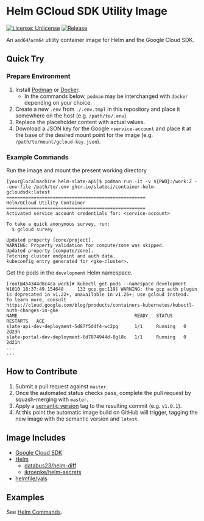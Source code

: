
# Helm GCloud SDK Utility Image

[![License: Unlicense](https://img.shields.io/badge/license-Unlicense-blue.svg)](http://unlicense.org/)
[![Release](https://github.com/slateci/container-helm-gcloudsdk/actions/workflows/release.yml/badge.svg)](https://github.com/slateci/container-helm-gcloudsdk/actions/workflows/release.yml)

An `amd64`/`arm64` utility container image for Helm and the Google Cloud SDK.

## Quick Try

### Prepare Environment

1. Install [Podman](https://podman.io/getting-started/installation) or [Docker](https://docs.docker.com/get-docker/).
    * In the commands below, `podman` may be interchanged with `docker` depending on your choice.
1. Create a new `.env` from `./.env.tmpl` in this repository and place it somewhere on the host (e.g. `/path/to/.env`).
1. Replace the placeholder content with actual values.
1. Download a JSON key for the Google `<service-account` and place it at the base of the desired mount point for the image (e.g. `/path/to/mount/gcloud-key.json`).

### Example Commands

Run the image and mount the present working directory 

```shell
[your@localmachine helm-slate-api]$ podman run -it -v ${PWD}:/work:Z --env-file /path/to/.env ghcr.io/slateci/container-helm-gcloudsdk:latest
===================================================
Helm/GCloud Utility Container
===================================================
Activated service account credentials for: <service-account>

To take a quick anonymous survey, run:
  $ gcloud survey

Updated property [core/project].
WARNING: Property validation for compute/zone was skipped.
Updated property [compute/zone].
Fetching cluster endpoint and auth data.
kubeconfig entry generated for <gke-cluster>.
```

Get the pods in the `development` Helm namespace.

```shell
[root@454344d8c4ca work]# kubectl get pods --namespace development
W1010 18:37:49.154648     133 gcp.go:119] WARNING: the gcp auth plugin is deprecated in v1.22+, unavailable in v1.26+; use gcloud instead.
To learn more, consult https://cloud.google.com/blog/products/containers-kubernetes/kubectl-auth-changes-in-gke
NAME                                           READY   STATUS    RESTARTS   AGE
slate-api-dev-deployment-5d87f5ddf4-wc2pg      1/1     Running   0          2d23h
slate-portal-dev-deployment-6d7874944d-8gl8c   1/1     Running   0          2d21h
...
...
```

## How to Contribute

1. Submit a pull request against `master`.
2. Once the automated status checks pass, complete the pull request by squash-merging with `master`.
3. Apply a [semantic version](https://semver.org/) tag to the resulting commit (e.g. `v1.0.1`).
4. At this point the automatic image build on GitHub will trigger, tagging the new image with the semantic version and `latest`.

## Image Includes

* [Google Cloud SDK](https://cloud.google.com/sdk/docs/install)
* [Helm](https://helm.sh/)
    * [databus23/helm-diff](https://github.com/databus23/helm-diff)
    * [jkroepke/helm-secrets](https://github.com/jkroepke/helm-secrets)
* [helmfile/vals](https://github.com/helmfile/vals)

## Examples

See [Helm Commands](https://docs.google.com/document/d/1Tn31mUMoJpKJrSvxemOAgS39NkJLQPk_AN5YwUfk4gM/edit#).
